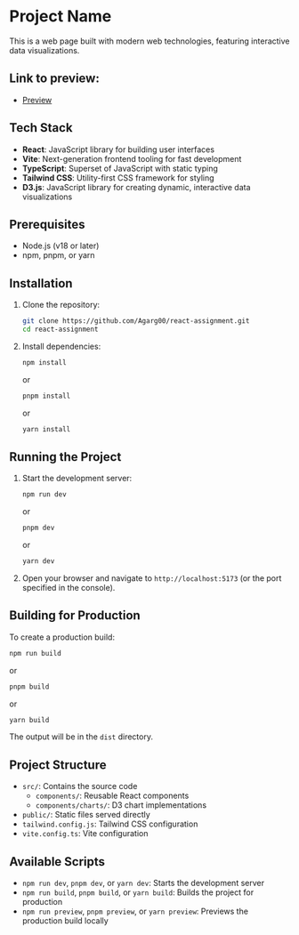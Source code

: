 # Project Name

This is a web page built with modern web technologies, featuring interactive data visualizations.

## Link to preview: 
- [Preview](https://react-crm-assignment.netlify.app/)

## Tech Stack
- **React**: JavaScript library for building user interfaces
- **Vite**: Next-generation frontend tooling for fast development
- **TypeScript**: Superset of JavaScript with static typing
- **Tailwind CSS**: Utility-first CSS framework for styling
- **D3.js**: JavaScript library for creating dynamic, interactive data visualizations

## Prerequisites
- Node.js (v18 or later)
- npm, pnpm, or yarn

## Installation
1. Clone the repository:
   ```bash
   git clone https://github.com/Agarg00/react-assignment.git
   cd react-assignment
   ```

2. Install dependencies:
   ```bash
   npm install
   ```
   or
   ```bash
   pnpm install
   ```
   or
   ```bash
   yarn install
   ```

## Running the Project
1. Start the development server:
   ```bash
   npm run dev
   ```
   or
   ```bash
   pnpm dev
   ```
   or
   ```bash
   yarn dev
   ```

2. Open your browser and navigate to `http://localhost:5173` (or the port specified in the console).

## Building for Production
To create a production build:
```bash
npm run build
```
or
```bash
pnpm build
```
or
```bash
yarn build
```

The output will be in the `dist` directory.

## Project Structure
- `src/`: Contains the source code
  - `components/`: Reusable React components
  - `components/charts/`: D3 chart implementations
- `public/`: Static files served directly
- `tailwind.config.js`: Tailwind CSS configuration
- `vite.config.ts`: Vite configuration

## Available Scripts
- `npm run dev`, `pnpm dev`, or `yarn dev`: Starts the development server
- `npm run build`, `pnpm build`, or `yarn build`: Builds the project for production
- `npm run preview`, `pnpm preview`, or `yarn preview`: Previews the production build locally
